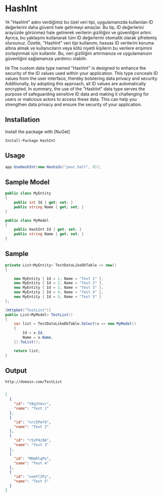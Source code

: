 # HashInt

`TR` "HashInt" adını verdiğimiz bu özel veri tipi, uygulamanızda kullanılan ID değerlerini daha güvenli hale getirmeyi amaçlar. Bu tip, ID değerlerini arayüzde görünmez hale getirerek verilerin gizliliğini ve güvenliğini artırır. Ayrıca, bu yaklaşımı kullanarak tüm ID değerlerini otomatik olarak şifrelemiş olursunuz.
Özetle, "HashInt" veri tipi kullanımı, hassas ID verilerini koruma altına almak ve kullanıcıların veya kötü niyetli kişilerin bu verilere erişimini zorlaştırmak için kullanılır. Bu, veri gizliliğini artırmanıza ve uygulamanızın güvenliğini sağlamanıza yardımcı olabilir.

`EN` The custom data type named "HashInt" is designed to enhance the security of the ID values used within your application. This type conceals ID values from the user interface, thereby bolstering data privacy and security. Additionally, by adopting this approach, all ID values are automatically encrypted.
In summary, the use of the "HashInt" data type serves the purpose of safeguarding sensitive ID data and making it challenging for users or malicious actors to access these data. This can help you strengthen data privacy and ensure the security of your application.

## Installation

Install the package with [NuGet]

    Install-Package HashInt

## Usage

```C#
app.UseHashInt(new Hashids("your.Salt", 8));
```

## Sample Model

```C#
public class MyEntity
{
    public int Id { get; set; }
    public string Name { get; set; }
}

public class MyModel
{
    public HashInt Id { get; set; }
    public string Name { get; set; }
}
```


## Sample

```csharp
private List<MyEntity> TestDataLikeDbTable => new()
{

    new MyEntity { Id = 1, Name = "Test 1" },
    new MyEntity { Id = 2, Name = "Test 2" },
    new MyEntity { Id = 3, Name = "Test 3" },
    new MyEntity { Id = 4, Name = "Test 4" },
    new MyEntity { Id = 5, Name = "Test 5" }
};

[HttpGet("TestList")]
public List<MyModel> TestList()
{
    var list = TestDataLikeDbTable.Select(x => new MyModel()
    {
        Id = x.Id,
        Name = x.Name,
    }).ToList();

    return list;
}

```

## Output

```url
http://domain.com/TestList
```

```json

[
  {
    "id": "Y8q3Ymvr",
    "name": "Test 1"
  },
  {
    "id": "nrz5Pm79",
    "name": "Test 2"
  },
  {
    "id": "r5zP4z9A",
    "name": "Test 3"
  },
  {
    "id": "MDmRlqPo",
    "name": "Test 4"
  },
  {
    "id": "xnmYlZPy",
    "name": "Test 5"
  }
]

```

